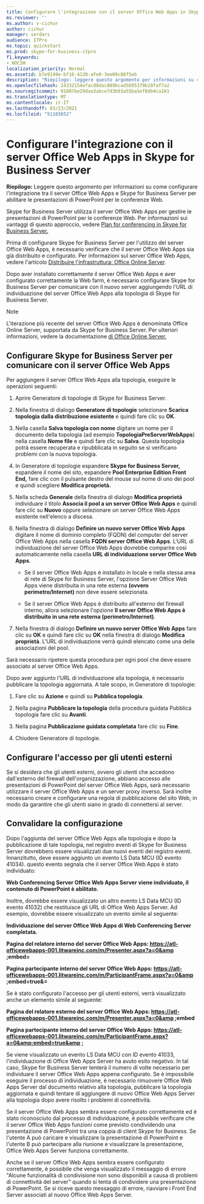 ```yaml
---
title: Configurare l'integrazione con il server Office Web Apps in Skype for Business Server
ms.reviewer: ''
ms.author: v-cichur
author: cichur
manager: serdars
audience: ITPro
ms.topic: quickstart
ms.prod: skype-for-business-itpro
f1.keywords:
- NOCSH
localization_priority: Normal
ms.assetid: b7e9149e-bf16-4120-afe0-3ee09c88f5eb
description: "Riepilogo: leggere questo argomento per informazioni su come configurare l'integrazione tra il server Office Web Apps e Skype for Business Server per abilitare le presentazioni di PowerPoint per le conferenze Web."
ms.openlocfilehash: 24332154efacd0dac889bcad5b95379b28faf7a2
ms.sourcegitcommit: 01087be29daa3abce7d3b03a55ba5ef8db4ca161
ms.translationtype: MT
ms.contentlocale: it-IT
ms.lasthandoff: 03/23/2021
ms.locfileid: "51103652"
---
```

# <a name="configure-integration-with-office-web-apps-server-in-skype-for-business-server"></a>Configurare l'integrazione con il server Office Web Apps in Skype for Business Server
 
**Riepilogo:** Leggere questo argomento per informazioni su come configurare l'integrazione tra il server Office Web Apps e Skype for Business Server per abilitare le presentazioni di PowerPoint per le conferenze Web.
  
Skype for Business Server utilizza il server Office Web Apps per gestire le presentazioni di PowerPoint per le conferenze Web. Per informazioni sui vantaggi di questo approccio, vedere [Plan for conferencing in Skype for Business Server.](../../plan-your-deployment/conferencing/conferencing.md)
  
Prima di configurare Skype for Business Server per l'utilizzo del server Office Web Apps, è necessario verificare che il server Office Web Apps sia già distribuito e configurato. Per informazioni sul server Office Web Apps, vedere l'articolo [Distribuire l'infrastruttura: Office Online Server](/webappsserver/deploy-the-infrastructure-office-web-apps-server). 
  
Dopo aver installato correttamente il server Office Web Apps e aver configurato correttamente la Web farm, è necessario configurare Skype for Business Server per comunicare con il nuovo server aggiungendo l'URL di individuazione del server Office Web Apps alla topologia di Skype for Business Server. 
  
> [!NOTE]
> L'iterazione più recente del server Office Web Apps è denominata Office Online Server, supportata da Skype for Business Server. Per ulteriori informazioni, vedere la documentazione [di Office Online Server.](/officeonlineserver/office-online-server) 
  
## <a name="configure-skype-for-business-server-to-communicate-with-office-web-apps-server"></a>Configurare Skype for Business Server per comunicare con il server Office Web Apps

Per aggiungere il server Office Web Apps alla topologia, eseguire le operazioni seguenti:
  
1. Aprire Generatore di topologie di Skype for Business Server.
    
2. Nella finestra di dialogo **Generatore di topologie** selezionare **Scarica topologia dalla distribuzione esistente** e quindi fare clic su **OK**.
    
3. Nella casella **Salva topologia con nome** digitare un nome per il documento della topologia (ad esempio **TopologiaPreServerWebApps**) nella casella **Nome file** e quindi fare clic su **Salva**. Questa topologia potrà essere recuperata e ripubblicata in seguito se si verificano problemi con la nuova topologia.
    
4. In Generatore di topologie espandere **Skype for Business Server,** espandere il nome del sito, espandere **Pool Enterprise Edition Front End,** fare clic con il pulsante destro del mouse sul nome di uno dei pool e quindi scegliere **Modifica proprietà.**
    
5. Nella scheda **Generale** della finestra di dialogo **Modifica proprietà** individuare il titolo **Associa il pool a un server Office Web Apps** e quindi fare clic su **Nuovo** oppure selezionare un server Office Web Apps esistente nell'elenco a discesa.
    
6. Nella finestra di dialogo **Definire un nuovo server Office Web Apps** digitare il nome di dominio completo (FQDN) del computer del server Office Web Apps nella casella **FQDN server Office Web Apps**. L'URL di individuazione del server Office Web Apps dovrebbe comparire così automaticamente nella casella **URL di individuazione server Office Web Apps**.
    
   - Se il server Office Web Apps è installato in locale e nella stessa area di rete di Skype for Business Server, l'opzione Server Office Web Apps viene distribuita in una rete esterna **(ovvero perimetro/Internet)** non deve essere selezionata.
    
   - Se il server Office Web Apps è distribuito all'esterno del firewall interno, allora selezionare l'opzione **Il server Office Web Apps è distribuito in una rete esterna (perimetro/Internet)**.
    
7. Nella finestra di dialogo **Definire un nuovo server Office Web Apps** fare clic su **OK** e quindi fare clic su **OK** nella finestra di dialogo **Modifica proprietà**. L'URL di individuazione verrà quindi elencato come una delle associazioni del pool.
    
Sarà necessario ripetere questa procedura per ogni pool che deve essere associato al server Office Web Apps.
  
Dopo aver aggiunto l'URL di individuazione alla topologia, è necessario pubblicare la topologia aggiornata. A tale scopo, in Generatore di topologie:
  
1. Fare clic su **Azione** e quindi su **Pubblica topologia**.
    
2. Nella pagina **Pubblicare la topologia** della procedura guidata Pubblica topologia fare clic su **Avanti**.
    
3. Nella pagina **Pubblicazione guidata completata** fare clic su **Fine**.
    
4. Chiudere Generatore di topologie.
    
## <a name="configure-access-for-external-users"></a>Configurare l'accesso per gli utenti esterni

Se si desidera che gli utenti esterni, ovvero gli utenti che accedono dall'esterno del firewall dell'organizzazione, abbiano accesso alle presentazioni di PowerPoint del server Office Web Apps, sarà necessario utilizzare il server Office Web Apps e un server proxy inverso. Sarà inoltre necessario creare e configurare una regola di pubblicazione del sito Web, in modo da garantire che gli utenti siano in grado di connettersi al server. 
  
## <a name="validate-the-configuration"></a>Convalidare la configurazione

Dopo l'aggiunta del server Office Web Apps alla topologia e dopo la pubblicazione di tale topologia, nel registro eventi di Skype for Business Server dovrebbero essere visualizzati due nuovi eventi del registro eventi. Innanzitutto, deve essere aggiunto un evento LS Data MCU (ID evento 41034). questo evento segnala che il server Office Web Apps è stato individuato:
  
 **Web Conferencing Server Office Web Apps Server viene individuato, il contenuto di PowerPoint è abilitato.**
  
Inoltre, dovrebbe essere visualizzato un altro evento LS Data MCU (ID evento 41032) che restituisce gli URL di Office Web Apps Server. Ad esempio, dovrebbe essere visualizzato un evento simile al seguente:
  
 **Individuazione del server Office Web Apps di Web Conferencing Server completata.**
  
 **Pagina del relatore interno del server Office Web Apps: https://atl-officewebapps-001.litwareinc.com/m/Presenter.aspx?a=0&amp ;embed=**
  
 **Pagina partecipante interno del server Office Web Apps: https://atl-officewebapps-001.litwareinc.com/m/ParticipantFrame.aspx?a=0&amp ;embed=true&amp;=**
  
Se è stato configurato l'accesso per gli utenti esterni, verrà visualizzato anche un elemento simile al seguente:
  
 **Pagina del relatore esterno del server Office Web Apps: https://atl-officewebapps-001.litwareinc.com/m/Presenter.aspx?a=0&amp ;embed**
  
 **Pagina partecipante interno del server Office Web Apps: <https://atl-officewebapps-001.litwareinc.com/m/ParticipantFrame.aspx?a=0&amp;embed=true&amp> ;**
  
Se viene visualizzato un evento LS Data MCU con ID evento 41033, l'individuazione di Office Web Apps Server ha avuto esito negativo. In tal caso, Skype for Business Server tenterà il numero di volte necessario per individuare il server Office Web Apps appena configurato. Se è impossibile eseguire il processo di individuazione, è necessario rimuovere Office Web Apps Server dal documento relativo alla topologia, pubblicare la topologia aggiornata e quindi tentare di aggiungere di nuovo Office Web Apps Server alla topologia dopo avere risolto i problemi di connettività.
  
Se il server Office Web Apps sembra essere configurato correttamente ed è stato riconosciuto dal processo di individuazione, è possibile verificare che il server Office Web Apps funzioni come previsto condividendo una presentazione di PowerPoint tra una coppia di client Skype for Business. Se l'utente A può caricare e visualizzare la presentazione di PowerPoint e l'utente B può partecipare alla riunione e visualizzare la presentazione, Office Web Apps Server funziona correttamente.
  
Anche se il server Office Web Apps sembra essere configurato correttamente, è possibile che venga visualizzato il messaggio di errore "Alcune funzionalità di condivisione non sono disponibili a causa di problemi di connettività del server" quando si tenta di condividere una presentazione di PowerPoint. Se si riceve questo messaggio di errore, riavviare i Front End Server associati al nuovo Office Web Apps Server.
